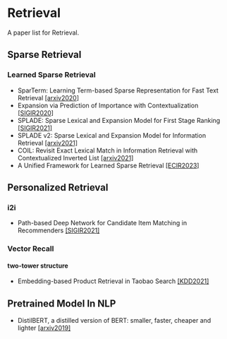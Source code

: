 # Retrieval
A paper list for Retrieval.
## Sparse Retrieval
### Learned Sparse Retrieval
- SparTerm: Learning Term-based Sparse Representation for Fast Text Retrieval [[arxiv2020]](https://arxiv.org/pdf/2010.00768.pdf)
- Expansion via Prediction of Importance with Contextualization [[SIGIR2020]](https://arxiv.org/pdf/2004.14245.pdf)
- SPLADE: Sparse Lexical and Expansion Model for First Stage Ranking [[SIGIR2021]](https://arxiv.org/pdf/2107.05720.pdf)
- SPLADE v2: Sparse Lexical and Expansion Model for Information Retrieval [[arxiv2021]](https://arxiv.org/pdf/2109.10086.pdf)
- COIL: Revisit Exact Lexical Match in Information Retrieval with Contextualized Inverted List [[arxiv2021]](https://arxiv.org/pdf/2104.07186.pdf)
- A Unified Framework for Learned Sparse Retrieval [[ECIR2023]](https://arxiv.org/pdf/2303.13416.pdf)
## Personalized Retrieval
### i2i
- Path-based Deep Network for Candidate Item Matching in Recommenders [[SIGIR2021]](https://arxiv.org/pdf/2105.08246.pdf)
### Vector Recall
#### two-tower structure
- Embedding-based Product Retrieval in Taobao Search [[KDD2021]](https://arxiv.org/pdf/2106.09297.pdf)
## Pretrained Model In NLP
- DistilBERT, a distilled version of BERT: smaller, faster, cheaper and lighter [[arxiv2019]](https://arxiv.org/pdf/1910.01108.pdf%3C/p%3E)

